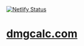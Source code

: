 [![Netlify Status](https://api.netlify.com/api/v1/badges/34c5e033-a2f8-42d2-8c3a-41792593284d/deploy-status)](https://app.netlify.com/sites/dmg-calc/deploys)

# [dmgcalc.com](https://dmgcalc.com)
